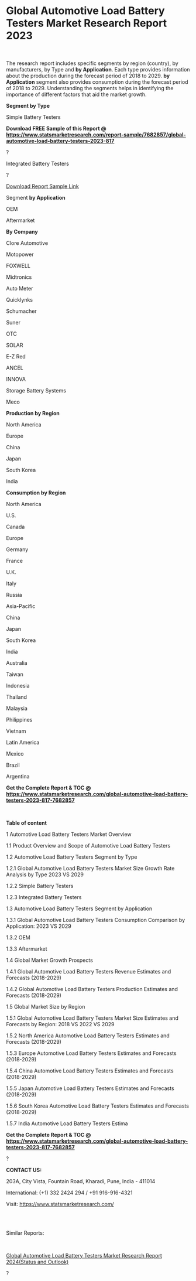 <h1>Global Automotive Load Battery Testers Market Research Report 2023</h1><br/><p>The research report includes specific segments by region (country), by manufacturers, by Type and <strong>by Application</strong>. Each type provides information about the production during the forecast period of 2018 to 2029. <strong>by Application</strong> segment also provides consumption during the forecast period of 2018 to 2029. Understanding the segments helps in identifying the importance of different factors that aid the market growth.</p>
 
 
 
 <p><strong>Segment by Type</strong></p>
 
 
 
 <p>Simple Battery Testers</p>
 
 
 
 <div><b>Download FREE Sample of this Report @ <a href="https://www.statsmarketresearch.com/download-free-sample/7682857/global-automotive-load-battery-testers-2023-817">https://www.statsmarketresearch.com/report-sample/7682857/global-automotive-load-battery-testers-2023-817</a></b></div>
 
 
 
 <p>? </p>
 
 
 
 <p>Integrated Battery Testers</p>
 
 
 
 <p>? </p>
 
 
 
 <p><a href="https://www.statsmarketresearch.com/download-free-sample/7682857/global-automotive-load-battery-testers-2023-817">Download Report Sample Link</a></p>
 
 
 
 <p>Segment <strong>by Application</strong></p>
 
 
 
 <p>OEM</p>
 
 
 
 <p>Aftermarket</p>
 
 
 
 <p><strong>By Company</strong></p>
 
 
 
 <p>Clore Automotive</p>
 
 
 
 <p>Motopower</p>
 
 
 
 <p>FOXWELL</p>
 
 
 
 <p>Midtronics</p>
 
 
 
 <p>Auto Meter</p>
 
 
 
 <p>Quicklynks</p>
 
 
 
 <p>Schumacher</p>
 
 
 
 <p>Suner</p>
 
 
 
 <p>OTC</p>
 
 
 
 <p>SOLAR</p>
 
 
 
 <p>E-Z Red</p>
 
 
 
 <p>ANCEL</p>
 
 
 
 <p>INNOVA</p>
 
 
 
 <p>Storage Battery Systems</p>
 
 
 
 <p>Meco</p>
 
 
 
 <p><strong>Production by Region</strong></p>
 
 
 
 <p>North America</p>
 
 
 
 <p>Europe</p>
 
 
 
 <p>China</p>
 
 
 
 <p>Japan</p>
 
 
 
 <p>South Korea</p>
 
 
 
 <p>India</p>
 
 
 
 <p><strong>Consumption by Region</strong></p>
 
 
 
 <p>North America</p>
 
 
 
 <p>U.S.</p>
 
 
 
 <p>Canada</p>
 
 
 
 <p>Europe</p>
 
 
 
 <p>Germany</p>
 
 
 
 <p>France</p>
 
 
 
 <p>U.K.</p>
 
 
 
 <p>Italy</p>
 
 
 
 <p>Russia</p>
 
 
 
 <p>Asia-Pacific</p>
 
 
 
 <p>China</p>
 
 
 
 <p>Japan</p>
 
 
 
 <p>South Korea</p>
 
 
 
 <p>India</p>
 
 
 
 <p>Australia</p>
 
 
 
 <p>Taiwan</p>
 
 
 
 <p>Indonesia</p>
 
 
 
 <p>Thailand</p>
 
 
 
 <p>Malaysia</p>
 
 
 
 <p>Philippines</p>
 
 
 
 <p>Vietnam</p>
 
 
 
 <p>Latin America</p>
 
 
 
 <p>Mexico</p>
 
 
 
 <p>Brazil</p>
 
 
 
 <p>Argentina</p>
 
 
 
 <div><b>Get the Complete Report & TOC @ <a href="https://www.statsmarketresearch.com/global-automotive-load-battery-testers-2023-817-7682857">https://www.statsmarketresearch.com/global-automotive-load-battery-testers-2023-817-7682857</a></b></div>
 
 
 
 <p><br />
 
 <b>Table of content</b></p>
 
 
 
 <p>1 Automotive Load Battery Testers Market Overview<br />
 
 1.1 Product Overview and Scope of Automotive Load Battery Testers<br />
 
 1.2 Automotive Load Battery Testers Segment by Type<br />
 
 1.2.1 Global Automotive Load Battery Testers Market Size Growth Rate Analysis by Type 2023 VS 2029<br />
 
 1.2.2 Simple Battery Testers<br />
 
 1.2.3 Integrated Battery Testers<br />
 
 1.3 Automotive Load Battery Testers Segment by Application<br />
 
 1.3.1 Global Automotive Load Battery Testers Consumption Comparison by Application: 2023 VS 2029<br />
 
 1.3.2 OEM<br />
 
 1.3.3 Aftermarket<br />
 
 1.4 Global Market Growth Prospects<br />
 
 1.4.1 Global Automotive Load Battery Testers Revenue Estimates and Forecasts (2018-2029)<br />
 
 1.4.2 Global Automotive Load Battery Testers Production Estimates and Forecasts (2018-2029)<br />
 
 1.5 Global Market Size by Region<br />
 
 1.5.1 Global Automotive Load Battery Testers Market Size Estimates and Forecasts by Region: 2018 VS 2022 VS 2029<br />
 
 1.5.2 North America Automotive Load Battery Testers Estimates and Forecasts (2018-2029)<br />
 
 1.5.3 Europe Automotive Load Battery Testers Estimates and Forecasts (2018-2029)<br />
 
 1.5.4 China Automotive Load Battery Testers Estimates and Forecasts (2018-2029)<br />
 
 1.5.5 Japan Automotive Load Battery Testers Estimates and Forecasts (2018-2029)<br />
 
 1.5.6 South Korea Automotive Load Battery Testers Estimates and Forecasts (2018-2029)<br />
 
 1.5.7 India Automotive Load Battery Testers Estima</p>
 
 
 
 <div><b>Get the Complete Report & TOC @ <a href="https://www.statsmarketresearch.com/global-automotive-load-battery-testers-2023-817-7682857">https://www.statsmarketresearch.com/global-automotive-load-battery-testers-2023-817-7682857</a></b></div>
 
 
 
 <p>? </p>
 
 
 
 <p><b>CONTACT US:</b><br />
 
 203A, City Vista, Fountain Road, Kharadi, Pune, India - 411014<br />
 
 International: (+1) 332 2424 294 / +91 916-916-4321<br />
 
 Visit: <a href="https://www.statsmarketresearch.com/">https://www.statsmarketresearch.com/</a><br />
 
 <br />
 
 <br />
 
 Similar Reports:<br />
 
 <br />
 
 <a href="https://www.statsmarketresearch.com/global-automotive-load-battery-testers-2024-764-7912618">Global Automotive Load Battery Testers Market Research Report 2024(Status and Outlook)</a><br />
 
 ? </p>